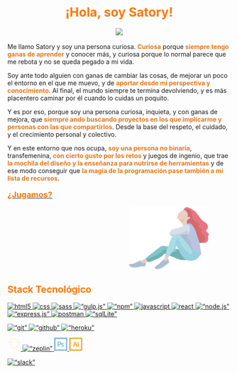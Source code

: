 <h1 align="center" style="color:#ff7800">
¡Hola, soy Satory!
</h1>
<!-- <h6 align="center" style="color:#ff7800">
(Ella / Elle)
</h6> -->
<div style="text-align:center">
    <a href="https://git.io/typing-svg">
        <img src="https://readme-typing-svg.herokuapp.com?size=24&color=FF7800&center=true&vCenter=true&width=500&height=50&lines=Frontend+Developer+%26+UX%2FUI+Designer">
    </a>
</div>

<p>Me llamo Satory y soy una persona curiosa. <strong style="color:#e0781d">Curiosa</strong> porque <strong style="color:#e0781d">siempre tengo ganas de aprender</strong> y conocer más, y curiosa porque lo normal parece que me rebota y no se queda pegado a mi vida.</p>

<p>Soy ante todo alguien con ganas de cambiar las cosas, de mejorar un poco el entorno en el que me muevo, y de <strong style="color:#e0781d">aportar desde mi perspectiva y conocimiento</strong>. Al final, el mundo siempre te termina devolviendo, y es más placentero caminar por él cuando lo cuidas un poquito.</p>

<p>Y es por eso, porque soy una persona curiosa, inquieta, y con ganas de mejora, que <strong style="color:#e0781d">siempre ando buscando proyectos en los que implicarme y personas con las que compartirlos</strong>. Desde la base del respeto, el cuidado, y el crecimiento personal y colectivo.</p>

<p>Y en este entorno que nos ocupa, <strong style="color:#e0781d">soy una persona no binaria</strong>, transfemenina, <strong style="color:#e0781d">con cierto gusto por los retos</strong> y juegos de ingenio, que trae <strong style="color:#e0781d">la mochila del diseño y la enseñanza para nutrirse de herramientas</strong> y de ese modo conseguir que <strong style="color:#e0781d">la magia de la programación pase también a mi lista de recursos</strong>.</p>

<p style="font-size:18px"><a href="https://www.linkedin.com/in/satoryasensio/"><strong style="color:#f2770c">¿Jugamos?</strong></a></p>

<p align="right" style="margin-right:10%">
<img src="./RHD250.png" alt="html5" width="180"/>
</p>

<h2 style="color:#ff7800">Stack Tecnológico</h2>

<p align="left">
    <a href="https://www.w3.org/html/" target="_blank" rel="noreferrer">
    <img src="https://cdn.jsdelivr.net/gh/devicons/devicon/icons/html5/html5-original-wordmark.svg" alt="html5" width="30"/>
    </a>
    <a href="https://www.w3.org/css/" target="_blank" rel="noreferrer">
    <img src="https://cdn.jsdelivr.net/gh/devicons/devicon/icons/css3/css3-original-wordmark.svg" alt="css" width="30"/>
    </a>
    <a href="https://sass-lang.com" target="_blank" rel="noreferrer">
    <img src="https://cdn.jsdelivr.net/gh/devicons/devicon/icons/sass/sass-original.svg" alt="sass" width="30"/>
    </a>
    <a href="https://gulpjs.com/" target="_blank" rel="noreferrer"> 
    <img src="https://cdn.jsdelivr.net/gh/devicons/devicon/icons/gulp/gulp-plain.svg" alt=“gulp.js” width="30"/>
    </a>
    <a href="https://www.npmjs.com/" target="_blank" rel="noreferrer"> 
    <img src="https://cdn.jsdelivr.net/gh/devicons/devicon/icons/npm/npm-original-wordmark.svg" alt=“npm” width="30"/>
    </a>
    <a href="https://developer.mozilla.org/en-US/docs/Web/JavaScript" target="_blank" rel="noreferrer">
    <img src="https://cdn.jsdelivr.net/gh/devicons/devicon/icons/javascript/javascript-original.svg" alt="javascript" width="30"/>
    </a>
    <a href="https://reactjs.org/" target="_blank" rel="noreferrer">
    <img src="https://cdn.jsdelivr.net/gh/devicons/devicon/icons/react/react-original-wordmark.svg" alt="react" width="30"/>
    </a>
    <a href="https://nodejs.org/" target="_blank" rel="noreferrer"> 
    <img src="https://cdn.jsdelivr.net/gh/devicons/devicon/icons/nodejs/nodejs-original-wordmark.svg" alt=“node.js” width="30"/>
    </a>
    <a href="https://expressjs.com/" target="_blank" rel="noreferrer"> 
    <img src="https://cdn.jsdelivr.net/gh/devicons/devicon/icons/express/express-original.svg" alt=“express.js” width="30"/>
    </a>
    <a href="https://postman.com" target="_blank" rel="noreferrer"> 
    <img src="https://www.vectorlogo.zone/logos/getpostman/getpostman-icon.svg" alt="postman" width="30"/> 
    </a>
    <a href="https://www.sqlite.org/" target="_blank" rel="noreferrer"> 
    <img src="https://cdn.jsdelivr.net/gh/devicons/devicon/icons/sqlite/sqlite-original.svg" alt=“sqlLite” width="30"/>
    </a>
</p>

<p align="left">
    <a href="https://git-scm.com/" target="_blank" rel="noreferrer"> 
    <img src="https://cdn.jsdelivr.net/gh/devicons/devicon/icons/git/git-original.svg" alt=“git” width="30"/>
    </a>
    <a href="https://github.com/" target="_blank" rel="noreferrer"> 
    <img src="https://cdn.jsdelivr.net/gh/devicons/devicon/icons/github/github-original-wordmark.svg" alt=“github” width="30"/>
    </a>
    <a href="https://www.heroku.com/" target="_blank" rel="noreferrer" title="Heroku">
    <img src="https://cdn.jsdelivr.net/gh/devicons/devicon/icons/heroku/heroku-original-wordmark.svg" alt=“heroku” width="30"/>
    </a>
    
</p>
<p>
    <a href="https://www.photoshop.com/en" target="_blank" rel="noreferrer"> 
    <img src="https://raw.githubusercontent.com/devicons/devicon/master/icons/sketch/sketch-line.svg" alt="photoshop" width="30"/> 
    </a>
    <a href="https://zeplin.io/" target="_blank" rel="noreferrer"> 
    <img src="https://www.lennu.net/wp-content/uploads/2015/11/zeplin_logo-523x510.png" alt=“zeplin” width="30"/>
    </a>
    <a href="https://www.photoshop.com/en" target="_blank" rel="noreferrer"> 
    <img src="https://raw.githubusercontent.com/devicons/devicon/master/icons/photoshop/photoshop-line.svg" alt="photoshop" width="30"/> 
    </a>
    <a href="https://www.photoshop.com/en" target="_blank" rel="noreferrer"> 
    <img src="https://raw.githubusercontent.com/devicons/devicon/master/icons/illustrator/illustrator-line.svg" alt="photoshop" width="30"/> 
    </a>
</p>
<p>
    <a href="https://slack.com/" target="_blank" rel="noreferrer"> 
    <img src="https://cdn.jsdelivr.net/gh/devicons/devicon/icons/slack/slack-original.svg" alt=“slack” width="30"/>
    </a>
</p>
